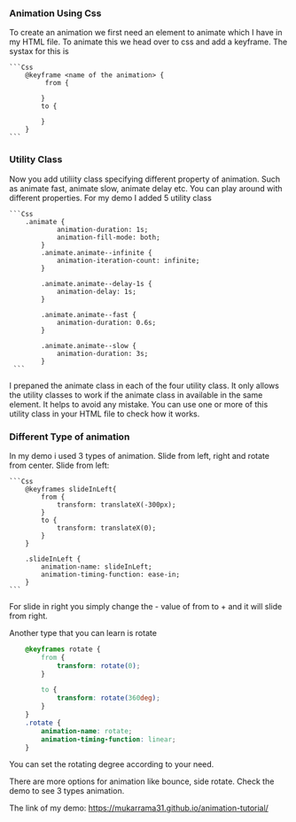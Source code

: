 ### Animation Using Css
To create an animation we first need an element to animate which I have in my HTML file.
To animate this we head over to css and add a keyframe. The systax for this is 

    ```Css
        @keyframe <name of the animation> {
             from {

            }
            to {

            }
        }
    ```

### Utility Class
Now you add utiliity class specifying different property of animation. Such as animate fast, 
animate slow, animate delay etc. You can play around with different properties. For my demo 
I added 5 utility class 

    ```Css
        .animate {
                animation-duration: 1s;
                animation-fill-mode: both;
            }
            .animate.animate--infinite {
                animation-iteration-count: infinite;
            }

            .animate.animate--delay-1s {
                animation-delay: 1s;
            }

            .animate.animate--fast {
                animation-duration: 0.6s;
            }

            .animate.animate--slow {
                animation-duration: 3s;
            }
     ```

I prepaned the animate class in each of the four utility class. It only allows the utility classes to work if the animate class in available in the same element. It helps to avoid any mistake. You can use one or more of this utility class in your HTML file to check how it works. 

### Different Type of animation 
In my demo i used 3 types of animation. Slide from left, right and rotate from center.
Slide from left:

    ```Css
        @keyframes slideInLeft{
            from {
                transform: translateX(-300px);
            }
            to {
                transform: translateX(0);
            }
        }

        .slideInLeft {
            animation-name: slideInLeft;
            animation-timing-function: ease-in;
        }
    ```
For slide in right you simply change the - value of from to + and it will slide from right. 

Another type that you can learn is rotate 
```Css
    @keyframes rotate {
        from {
            transform: rotate(0);
        }

        to {
            transform: rotate(360deg);
        }
    }
    .rotate {
        animation-name: rotate;
        animation-timing-function: linear;
    }
```
You can set the rotating degree according to your need.

There are more options for animation like bounce, side rotate. Check the demo to see 3 types 
animation. 

The link of my demo: 
 https://mukarrama31.github.io/animation-tutorial/


